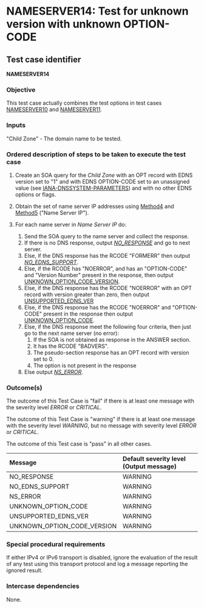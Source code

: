 # NAMESERVER14: Test for unknown version with unknown OPTION-CODE

## Test case identifier

**NAMESERVER14** 

### Objective

This test case actually combines the test options in test cases
[NAMESERVER10](../nameserver10.md) and [NAMESERVER11](../nameserver11.md). 

### Inputs

"Child Zone" - The domain name to be tested.

### Ordered description of steps to be taken to execute the test case

1. Create an SOA query for the *Child Zone* with an OPT record with 
   EDNS version set to "1" and  with EDNS OPTION-CODE set to an
   unassigned value (see [IANA-DNSSYSTEM-PARAMETERS]) and
   with no other EDNS options or flags. 

2. Obtain the set of name server IP addresses using [Method4] and [Method5]
   ("Name Server IP").

3. For each name server in *Name Server IP* do:

	1. Send the SOA query to the name server and collect the response.
	2. If there is no DNS response, output *[NO_RESPONSE]* and go to
      	next server.
	3. Else, if the DNS response has the RCODE "FORMERR" then output
      	*[NO_EDNS_SUPPORT]*.
	4. Else, if the RCODE has "NOERROR", and has an "OPTION-CODE" and
	"Version Number" present in the response,  then output
	[UNKNOWN_OPTION_CODE_VERSION]. 
	5. Else, if the DNS response has the RCODE "NOERROR" with an OPT record
	with version greater than zero, then output [UNSUPPORTED_EDNS_VER]
	6. Else, if the DNS response has the RCODE "NOERROR" and "OPTION-CODE"
	present in the response then output [UNKNOWN_OPTION_CODE].
	7. Else, if the DNS response meet the following four criteria,
      	then just go to the next name server (no error):
		1. If the SOA is not obtained as response in the ANSWER section.
		2. It has the RCODE "BADVERS".
		3. The pseudo-section response has an OPT record with version set to 0.
		4. The option is not present in the response
	8. Else output *[NS_ERROR]*.
 
### Outcome(s)

The outcome of this Test Case is "fail" if there is at least one message
with the severity level *ERROR* or *CRITICAL*.

The outcome of this Test Case is "warning" if there is at least one message
with the severity level *WARNING*, but no message with severity level
*ERROR* or *CRITICAL*.

The outcome of this Test case is "pass" in all other cases.

Message                           | Default severity level (Output message)
:---------------------------------|:--------------------------------------------------
NO_RESPONSE                       | WARNING
NO_EDNS_SUPPORT                   | WARNING
NS_ERROR			  | WARNING     
UNKNOWN_OPTION_CODE               | WARNING
UNSUPPORTED_EDNS_VER      	  | WARNING
UNKNOWN_OPTION_CODE_VERSION       | WARNING

### Special procedural requirements

If either IPv4 or IPv6 transport is disabled, ignore the evaluation of the
result of any test using this transport protocol and log a message reporting
the ignored result.

### Intercase dependencies

None.

[IANA-DNSSYSTEM-PARAMETERS]:
https://www.iana.org/assignments/dns-parameters/dns-parameters.xhtml#dns-parameters-11
[Method4]: ../Methods.md#method-4-delegation-name-server-addresses
[Method5]: ../Methods.md#method-5-in-zone-addresses-records-of-name-servers
[NO_RESPONSE]: #outcomes
[NO_EDNS_SUPPORT]: #outcomes
[NS_ERROR]: #outcomes
[UNKNOWN_OPTION_CODE]: #outcomes
[UNSUPPORTED_EDNS_VER]: #outcomes
[UNKNOWN_OPTION_CODE_VERSION]: #outcomes
